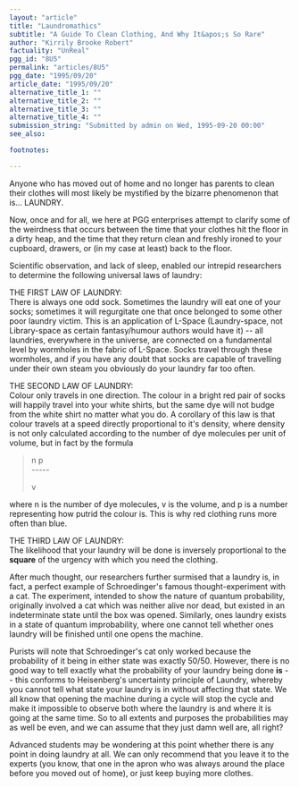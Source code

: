 ```yaml
---
layout: "article"
title: "Laundromathics"
subtitle: "A Guide To Clean Clothing, And Why It&apos;s So Rare"
author: "Kirrily Brooke Robert"
factuality: "UnReal"
pgg_id: "8U5"
permalink: "articles/8U5"
pgg_date: "1995/09/20"
article_date: "1995/09/20"
alternative_title_1: ""
alternative_title_2: ""
alternative_title_3: ""
alternative_title_4: ""
submission_string: "Submitted by admin on Wed, 1995-09-20 00:00"
see_also:

footnotes: 

---
```

<div>
<p>Anyone who has moved out of home and no longer has parents to clean their clothes will most likely be mystified by the bizarre phenomenon that is... LAUNDRY.</p>
<p>Now, once and for all, we here at PGG enterprises attempt to clarify some of the weirdness that occurs between the time that your clothes hit the floor in a dirty heap, and the time that they return clean and freshly ironed to your cupboard, drawers, or (in my case at least) back to the floor.</p>
<p>Scientific observation, and lack of sleep, enabled our intrepid researchers to determine the following universal laws of laundry:</p>
<p>THE FIRST LAW OF LAUNDRY:<br>
There is always one odd sock. Sometimes the laundry will eat one of your socks; sometimes it will regurgitate one that once belonged to some other poor laundry victim. This is an application of L-Space (Laundry-space, not Library-space as certain fantasy/humour authors would have it) -- all laundries, everywhere in the universe, are connected on a fundamental level by wormholes in the fabric of L-Space. Socks travel through these wormholes, and if you have any doubt that socks are capable of travelling under their own steam you obviously do your laundry far too often.</p>
<p>THE SECOND LAW OF LAUNDRY:<br>
Colour only travels in one direction. The colour in a bright red pair of socks will happily travel into your white shirts, but the same dye will not budge from the white shirt no matter what you do. A corollary of this law is that colour travels at a speed directly proportional to it's density, where density is not only calculated according to the number of dye molecules per unit of volume, but in fact by the formula</p>
<blockquote>n p<br>
-----
<p>v</p>
</blockquote>
<p>where n is the number of dye molecules, v is the volume, and p is a number representing how putrid the colour is. This is why red clothing runs more often than blue.</p>
<p>THE THIRD LAW OF LAUNDRY:<br>
The likelihood that your laundry will be done is inversely proportional to the <strong>square</strong> of the urgency with which you need the clothing.</p>
<p>After much thought, our researchers further surmised that a laundry is, in fact, a perfect example of Schroedinger's famous thought-experiment with a cat. The experiment, intended to show the nature of quantum probability, originally involved a cat which was neither alive nor dead, but existed in an indeterminate state until the box was opened. Similarly, ones laundry exists in a state of quantum improbability, where one cannot tell whether ones laundry will be finished until one opens the machine.</p>
<p>Purists will note that Schroedinger's cat only worked because the probability of it being in either state was exactly 50/50. However, there is no good way to tell exactly what the probability of your laundry being done <strong>is</strong> -- this conforms to Heisenberg's uncertainty principle of Laundry, whereby you cannot tell what state your laundry is in without affecting that state. We all know that opening the machine during a cycle will stop the cycle and make it impossible to observe both where the laundry is and where it is going at the same time. So to all extents and purposes the probabilities may as well be even, and we can assume that they just damn well are, all right?</p>
<p>Advanced students may be wondering at this point whether there is any point in doing laundry at all. We can only recommend that you leave it to the experts (you know, that one in the apron who was always around the place before you moved out of home), or just keep buying more clothes. <!--Amazon_CLS_IM_END--></p>
</div>

